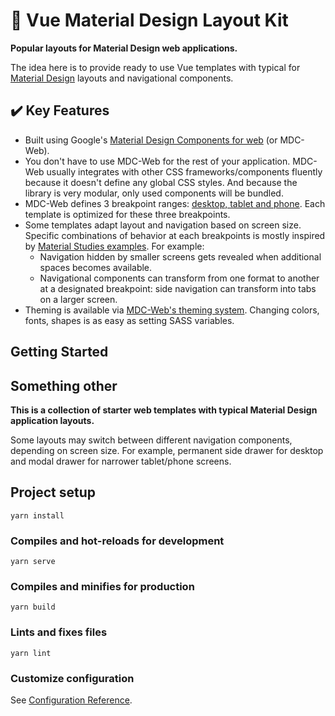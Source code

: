 # :rocket: Vue Material Design Layout Kit

**Popular layouts for Material Design web applications.**

The idea here is to provide ready to use Vue templates with typical for [Material Design](https://material.io/) layouts and navigational components.

## :heavy_check_mark: Key Features

* Built using Google's [Material Design Components for web](https://material.io/develop/web) (or MDC-Web).
* You don't have to use MDC-Web for the rest of your application. MDC-Web usually integrates with other CSS frameworks/components fluently because it doesn't define any global CSS styles. And because the library is very modular, only used components will be bundled.
* MDC-Web defines 3 breakpoint ranges: [desktop, tablet and phone](https://material.io/develop/web/supporting/layout-grid). Each template is optimized for these three breakpoints.
* Some templates adapt layout and navigation based on screen size. Specific combinations of behavior at each breakpoints is mostly inspired by [Material Studies examples](https://material.io/design/material-studies/about-our-material-studies.html). For example:
  * Navigation hidden by smaller screens gets revealed when additional spaces becomes available.
  * Navigational components can transform from one format to another at a designated breakpoint: side navigation can transform into tabs on a larger screen.
* Theming is available via [MDC-Web's theming system](https://material.io/develop/web/theming/theming-guide). Changing colors, fonts, shapes is as easy as setting SASS variables.


## Getting Started




## Something other

**This is a collection of starter web templates with typical Material Design application layouts.**

Some layouts may switch between different navigation components, depending on screen size. For example, permanent side drawer for desktop and modal drawer for narrower tablet/phone screens.


## Project setup
```
yarn install
```

### Compiles and hot-reloads for development
```
yarn serve
```

### Compiles and minifies for production
```
yarn build
```

### Lints and fixes files
```
yarn lint
```

### Customize configuration
See [Configuration Reference](https://cli.vuejs.org/config/).
